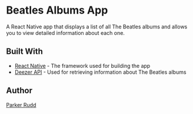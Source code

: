 # Beatles Albums App

A React Native app that displays a list of all The Beatles albums and allows you to view detailed information about each one.

## Built With

- [React Native](https://facebook.github.io/react-native/) - The framework used for building the app
- [Deezer API](https://developers.deezer.com/api) - Used for retrieving information about The Beatles albums

## Author

[Parker Rudd](https://github.com/parkerrudd)
